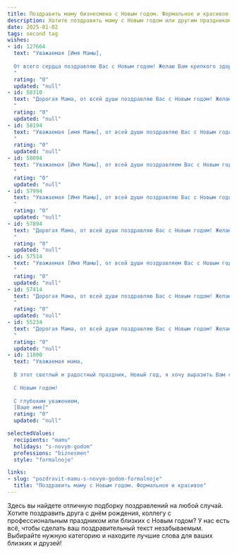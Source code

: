 ```yaml
---
title: Поздравить маму бизнесмена с Новым годом. Формальное и красивое
description: Хотите поздравить маму с Новым годом или другим праздником? Наш ИИ создаст незабываемое поздравление, а вы обязательно выделитесь среди других.  
date: 2025-01-02
tags: second tag
wishes:
- id: 127664
  text: "Уважаемая [Имя Мамы],
  
  От всего сердца поздравляю Вас с Новым годом! Желаю Вам крепкого здоровья, неиссякаемой энергии, новых успехов в Вашей деловой деятельности и  всего самого наилучшего в наступающем году. Пусть Новый год принесет Вам радость, счастье и благополучие.  С уважением и наилучшими пожеланиями.
  "
  rating: "0"
  updated: "null"
- id: 58310
  text: "Дорогая Мама, от всей души поздравляю Вас с Новым годом! Желаю Вам в новом году крепкого здоровья, благополучия, успехов в Вашем непростом бизнесе и, конечно же, душевного спокойствия. Пусть этот год принесет Вам много радостных мгновений, приятных сюрпризов и исполнения всех Ваших желаний!
  "
  rating: "0"
  updated: "null"
- id: 58194
  text: "Уважаемая [имя Мамы], от всей души поздравляю Вас с Новым годом! Желаю Вам крепкого здоровья, благополучия и успехов в Вашем бизнесе. Пусть новый год принесет Вам только радостные события, а все начинания будут удачными. Счастья Вам и Вашим близким!
  "
  rating: "0"
  updated: "null"
- id: 58094
  text: "Уважаемая [Имя Мамы], от всей души поздравляем Вас с Новым годом! Желаем Вам в новом году крепкого здоровья, процветания в Вашем бизнесе, благополучия и исполнения всех самых заветных желаний. Пусть Новый год принесет Вам радость, любовь и незабываемые моменты!
  "
  rating: "0"
  updated: "null"
- id: 57994
  text: "Уважаемая [Имя Мамы], от всей души поздравляю Вас с Новым годом! Желаю Вам в новом году успехов в бизнесе, процветания и благополучия. Пусть этот год будет полон радости, любви и исполнения всех желаний!
  "
  rating: "0"
  updated: "null"
- id: 57894
  text: "Дорогая Мама, от всей души поздравляю Вас с Новым годом! Желаю, чтобы этот год принес Вам успех и процветание в Вашем бизнесе, а также здоровье, счастье и душевное спокойствие. Пусть все Ваши планы и стремления сбудутся, а дом всегда будет полон радости и любви.
  "
  rating: "0"
  updated: "null"
- id: 57514
  text: "Уважаемая [Имя Мамы], от всей души поздравляем Вас с Новым годом! Желаем Вам в наступающем году процветания в Вашем бизнесе, благополучия, крепкого здоровья и исполнения всех Ваших желаний! Пусть Новый год принесет Вам море позитива, улыбок и радостных событий!
  "
  rating: "0"
  updated: "null"
- id: 57414
  text: "Дорогая Мама, от всей души поздравляю Вас с Новым годом! Желаю Вам в новом году крепкого здоровья, благополучия, новых успехов в бизнесе и, конечно же, душевного тепла и радости. Пусть наступающий год принесет Вам только положительные эмоции и сделает все ваши мечты реальностью!
  "
  rating: "0"
  updated: "null"
- id: 55234
  text: "Дорогая Мама, от всей души поздравляю Вас с Новым годом! Желаю Вам крепкого здоровья, процветания в бизнесе, благополучия и радости в новом году. Пусть он принесет только приятные сюрпризы и исполнит все Ваши мечты!
  "
  rating: "0"
  updated: "null"
- id: 11800
  text: "Уважаемая мама,
  
  В этот светлый и радостный праздник, Новый год, я хочу выразить Вам самые искренние поздравления и пожелать неиссякаемого оптимизма и успехов в Вашем деловом пути. Пусть каждый новый день приносит Вам новые победы и достижения, а Ваш бизнес процветает и растет.
  
  С Новым годом!
  
  С глубоким уважением,
  [Ваше имя]"
  rating: "0"
  updated: "null"

selectedValues:
  recipients: "mamu"
  holidays: "s-novym-godom"
  professions: "biznesmen"
  style: "formalnoje"

links:
- slug: "pozdravit-mamu-s-novym-godom-formalnoje"
  title: "Поздравить маму с Новым годом. Формальное и красивое"
---
```


Здесь вы найдете отличную подборку поздравлений на любой случай.
Хотите поздравить друга с днём рождения, коллегу с профессиональным праздником или близких с Новым годом? У нас есть всё, чтобы сделать ваш поздравительный текст незабываемым. Выбирайте нужную категорию и находите лучшие слова для ваших близких и друзей!

